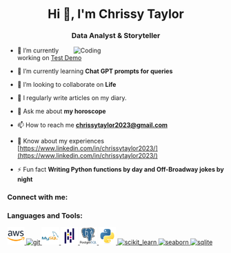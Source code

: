 <h1 align="center">Hi 👋, I'm Chrissy Taylor</h1>
<h3 align="center">Data Analyst & Storyteller</h3>
<img align="right" alt="Coding" width="350" src="https://media4.giphy.com/media/v1.Y2lkPTc5MGI3NjExMGI5ZmY5M2UzOGQwNDM1Y2M5YzM0NWIxNzdjYTk1NDExYTkxYjkyYSZlcD12MV9pbnRlcm5hbF9naWZzX2dpZklkJmN0PWc/JWuBH9rCO2uZuHBFpm/giphy.gif">

- 🔭 I’m currently working on [Test Demo](https://github.com/chrissy-taylor/Group3testAssignment)

- 🌱 I’m currently learning **Chat GPT prompts for queries**

- 👯 I’m looking to collaborate on **Life**

- 📝 I regularly write articles on my diary.

- 💬 Ask me about **my horoscope**

- 📫 How to reach me **chrissytaylor2023@gmail.com**

- 📄 Know about my experiences [https://www.linkedin.com/in/chrissytaylor2023/](https://www.linkedin.com/in/chrissytaylor2023/)

- ⚡ Fun fact **Writing Python functions by day and Off-Broadway jokes by night**

<h3 align="left">Connect with me:</h3>
<p align="left">
</p>

<h3 align="left">Languages and Tools:</h3>
<p align="left"> <a href="https://aws.amazon.com" target="_blank" rel="noreferrer"> <img src="https://raw.githubusercontent.com/devicons/devicon/master/icons/amazonwebservices/amazonwebservices-original-wordmark.svg" alt="aws" width="40" height="40"/> </a> <a href="https://git-scm.com/" target="_blank" rel="noreferrer"> <img src="https://www.vectorlogo.zone/logos/git-scm/git-scm-icon.svg" alt="git" width="40" height="40"/> </a> <a href="https://www.mysql.com/" target="_blank" rel="noreferrer"> <img src="https://raw.githubusercontent.com/devicons/devicon/master/icons/mysql/mysql-original-wordmark.svg" alt="mysql" width="40" height="40"/> </a> <a href="https://pandas.pydata.org/" target="_blank" rel="noreferrer"> <img src="https://raw.githubusercontent.com/devicons/devicon/2ae2a900d2f041da66e950e4d48052658d850630/icons/pandas/pandas-original.svg" alt="pandas" width="40" height="40"/> </a> <a href="https://www.postgresql.org" target="_blank" rel="noreferrer"> <img src="https://raw.githubusercontent.com/devicons/devicon/master/icons/postgresql/postgresql-original-wordmark.svg" alt="postgresql" width="40" height="40"/> </a> <a href="https://www.python.org" target="_blank" rel="noreferrer"> <img src="https://raw.githubusercontent.com/devicons/devicon/master/icons/python/python-original.svg" alt="python" width="40" height="40"/> </a> <a href="https://scikit-learn.org/" target="_blank" rel="noreferrer"> <img src="https://upload.wikimedia.org/wikipedia/commons/0/05/Scikit_learn_logo_small.svg" alt="scikit_learn" width="40" height="40"/> </a> <a href="https://seaborn.pydata.org/" target="_blank" rel="noreferrer"> <img src="https://seaborn.pydata.org/_images/logo-mark-lightbg.svg" alt="seaborn" width="40" height="40"/> </a> <a href="https://www.sqlite.org/" target="_blank" rel="noreferrer"> <img src="https://www.vectorlogo.zone/logos/sqlite/sqlite-icon.svg" alt="sqlite" width="40" height="40"/> </a> </p>
